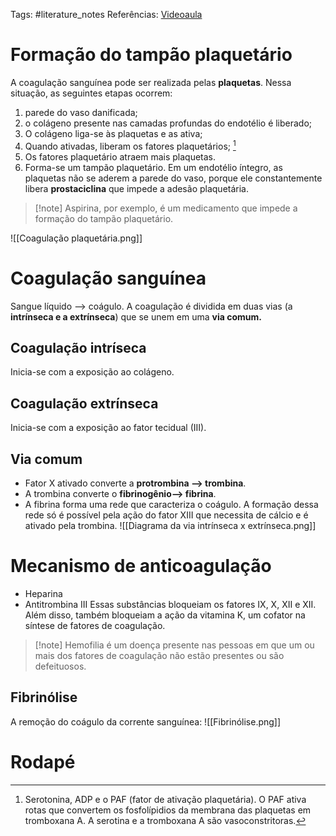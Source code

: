 Tags: #literature_notes 
Referências: [Videoaula](https://youtu.be/qnrC2_KCVL0?si=cn46A4f_xEFdbKBd)
# Formação do tampão plaquetário
A coagulação sanguínea pode ser realizada pelas **plaquetas**.
Nessa situação, as seguintes etapas ocorrem: 
1. parede do vaso danificada; 
2. o colágeno presente nas camadas profundas do endotélio é liberado; 
3. O colágeno liga-se às plaquetas e as ativa; 
4. Quando ativadas, liberam os fatores plaquetários; [^1]
5. Os fatores plaquetário atraem mais plaquetas. 
6. Forma-se um tampão plaquetário. 
Em um endotélio íntegro, as plaquetas não se aderem a parede do vaso, porque ele constantemente libera **prostaciclina** que impede a adesão plaquetária. 
>[!note] Aspirina, por exemplo, é um medicamento que impede a formação do tampão plaquetário. 

![[Coagulação plaquetária.png]]
# Coagulação sanguínea 
Sangue líquido --> coágulo. 
A coagulação é dividida em duas vias (a **intrínseca e a extrínseca**) que se unem em uma **via comum.**
## Coagulação intríseca 
Inicia-se com a exposição ao colágeno. 
## Coagulação extrínseca
Inicia-se com a exposição ao fator tecidual (III).
## Via comum 
* Fator X ativado converte a **protrombina --> trombina**.
* A trombina converte o **fibrinogênio--> fibrina**. 
* A fibrina forma uma rede que caracteriza o coágulo. A formação dessa rede só é possível pela ação do fator XIII que necessita de cálcio e é ativado pela trombina. 
![[Diagrama da via intrínseca x extrínseca.png]]
# Mecanismo de anticoagulação
* Heparina 
* Antitrombina III
Essas substâncias bloqueiam os fatores IX, X, XII e XII. Além disso, também bloqueiam a ação da vitamina K, um cofator na síntese de fatores de coagulação.
>[!note] Hemofilia é um doença presente nas pessoas em que um ou mais dos fatores de coagulação não estão presentes ou são defeituosos. 
## Fibrinólise
A remoção do coágulo da corrente sanguínea: 
![[Fibrinólise.png]] 

# Rodapé 
[^1]: Serotonina, ADP e o PAF (fator de ativação plaquetária). O PAF ativa rotas que convertem os fosfolípidios da membrana das plaquetas em tromboxana A. A serotina e a tromboxana A são vasoconstritoras. 
